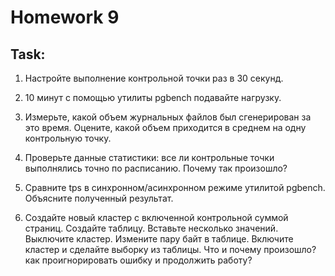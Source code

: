 # Homework 9

## Task:

1. Настройте выполнение контрольной точки раз в 30 секунд.

2. 10 минут c помощью утилиты pgbench подавайте нагрузку.

3. Измерьте, какой объем журнальных файлов был сгенерирован за это время. Оцените, какой объем приходится в среднем на
одну контрольную точку.

4. Проверьте данные статистики: все ли контрольные точки выполнялись точно по расписанию. Почему так произошло?

5. Сравните tps в синхронном/асинхронном режиме утилитой pgbench. Объясните полученный результат.

6. Создайте новый кластер с включенной контрольной суммой страниц. Создайте таблицу. Вставьте несколько значений.
Выключите кластер. Измените пару байт в таблице. Включите кластер и сделайте выборку из таблицы. Что и почему произошло?
как проигнорировать ошибку и продолжить работу?
